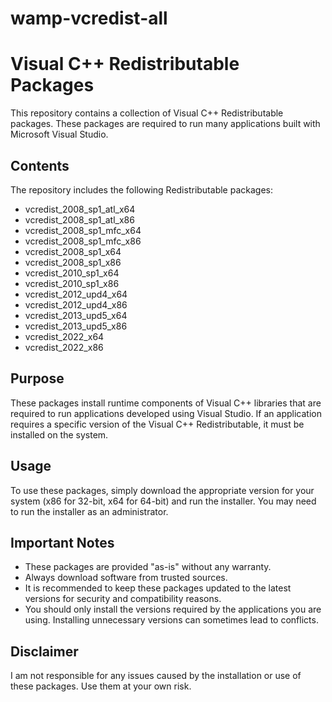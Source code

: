 # wamp-vcredist-all
# Visual C++ Redistributable Packages

This repository contains a collection of Visual C++ Redistributable packages. These packages are required to run many applications built with Microsoft Visual Studio.

## Contents

The repository includes the following Redistributable packages:

*   vcredist\_2008\_sp1\_atl\_x64
*   vcredist\_2008\_sp1\_atl\_x86
*   vcredist\_2008\_sp1\_mfc\_x64
*   vcredist\_2008\_sp1\_mfc\_x86
*   vcredist\_2008\_sp1\_x64
*   vcredist\_2008\_sp1\_x86
*   vcredist\_2010\_sp1\_x64
*   vcredist\_2010\_sp1\_x86
*   vcredist\_2012\_upd4\_x64
*   vcredist\_2012\_upd4\_x86
*   vcredist\_2013\_upd5\_x64
*   vcredist\_2013\_upd5\_x86
*   vcredist\_2022\_x64
*   vcredist\_2022\_x86

## Purpose

These packages install runtime components of Visual C++ libraries that are required to run applications developed using Visual Studio. If an application requires a specific version of the Visual C++ Redistributable, it must be installed on the system.

## Usage

To use these packages, simply download the appropriate version for your system (x86 for 32-bit, x64 for 64-bit) and run the installer.  You may need to run the installer as an administrator.

## Important Notes

*   These packages are provided "as-is" without any warranty.
*   Always download software from trusted sources.
*   It is recommended to keep these packages updated to the latest versions for security and compatibility reasons.
*   You should only install the versions required by the applications you are using.  Installing unnecessary versions can sometimes lead to conflicts.

## Disclaimer

I am not responsible for any issues caused by the installation or use of these packages. Use them at your own risk.
